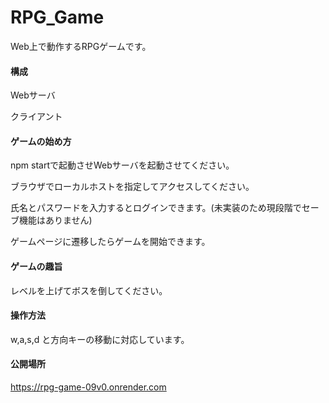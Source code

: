 # RPG_Game
Web上で動作するRPGゲームです。

#### 構成
Webサーバ  

クライアント

#### ゲームの始め方
npm startで起動させWebサーバを起動させてください。  

ブラウザでローカルホストを指定してアクセスしてください。  

氏名とパスワードを入力するとログインできます。(未実装のため現段階でセーブ機能はありません)  

ゲームページに遷移したらゲームを開始できます。  

#### ゲームの趣旨
レベルを上げてボスを倒してください。

#### 操作方法
w,a,s,d と方向キーの移動に対応しています。

#### 公開場所
https://rpg-game-09v0.onrender.com

